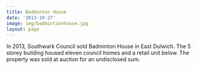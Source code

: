 ```yaml
---
title: Badminton House 
date: '2013-10-27'
image: img/badmintionhouse.jpg
layout: page
---
```

In 2013, Southwark Council sold Badminton House in East Dulwich. The 5 storey building housed eleven council homes and a retail unit below. The property was sold at auction for an undisclosed sum.
